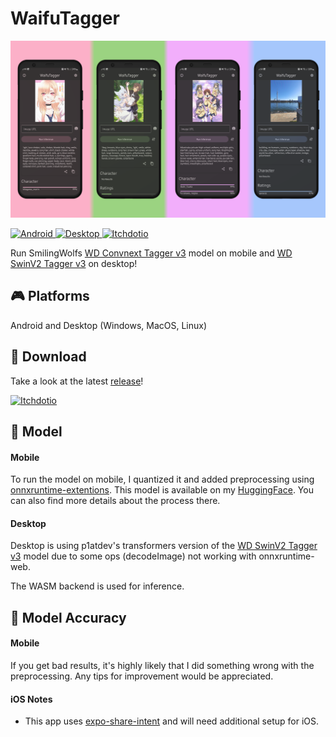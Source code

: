# WaifuTagger
![banner](./banner.png)

<a href="https://github.com/KuzuLabz/WaifuTagger/releases/latest" target="_blank">
    <img alt="Android" src="https://img.shields.io/badge/Android-Release-Release?logo=android" />
</a>
<a href="https://github.com/KuzuLabz/WaifuTagger/releases/latest" target="_blank">
    <img alt="Desktop" src="https://img.shields.io/badge/Desktop-Release-%23654FF0?logo=webassembly" />
</a>
<a href="https://kuzulabz.itch.io/waifutagger" target="_blank">
    <img alt="Itchdotio" src="https://img.shields.io/badge/Itch.io-Release-%23FA5C5C?logo=itchdotio" />
</a>

Run SmilingWolfs [WD Convnext Tagger v3](https://huggingface.co/SmilingWolf/wd-convnext-tagger-v3) model on mobile and [WD SwinV2 Tagger v3](https://huggingface.co/p1atdev/wd-swinv2-tagger-v3-hf) on desktop!


## 🎮 Platforms
Android and Desktop (Windows, MacOS, Linux)

## 💾 Download
Take a look at the latest [release](https://github.com/KuzuLabz/WaifuTagger/releases/latest)!

<a href="https://kuzulabz.itch.io/waifutagger" target="_blank">
    <img alt="Itchdotio" style="height: 80px" src="https://static.itch.io/images/badge.svg" />
</a>

## 🤗 Model
#### Mobile
To run the model on mobile, I quantized it and added preprocessing using [onnxruntime-extentions](https://onnxruntime.ai/docs/extensions/). This model is available on my [HuggingFace](https://huggingface.co/Smashinfries/wd-convnext-tagger-v3-mobile). You can also find more details about the process there.

#### Desktop
Desktop is using p1atdev's transformers version of the [WD SwinV2 Tagger v3](https://huggingface.co/p1atdev/wd-swinv2-tagger-v3-hf) model due to some ops (decodeImage) not working with onnxruntime-web. 

The WASM backend is used for inference.

## 🎯 Model Accuracy
#### Mobile
If you get bad results, it's highly likely that I did something wrong with the preprocessing. Any tips for improvement would be appreciated.

#### iOS Notes
- This app uses [expo-share-intent](https://github.com/achorein/expo-share-intent) and will need additional setup for iOS.
